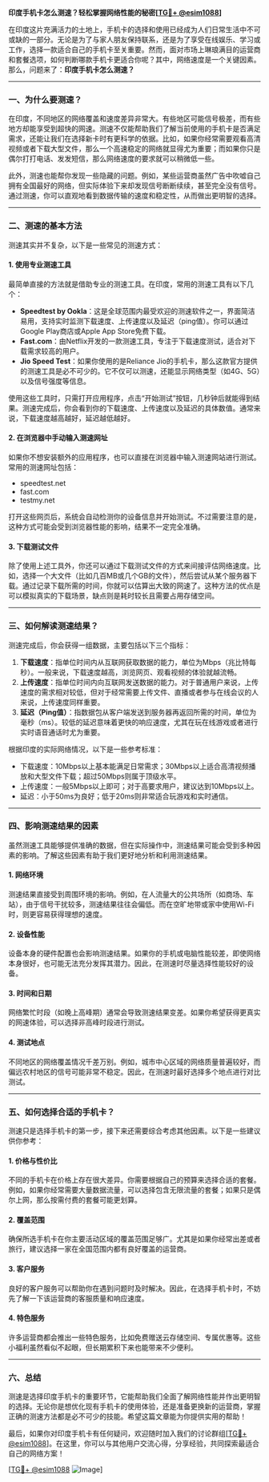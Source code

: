 **印度手机卡怎么测速？轻松掌握网络性能的秘密[[TG💪+ @esim1088](https://t.me/s/esim1088)]**

在印度这片充满活力的土地上，手机卡的选择和使用已经成为人们日常生活中不可或缺的一部分。无论是为了与家人朋友保持联系，还是为了享受在线娱乐、学习或工作，选择一款适合自己的手机卡至关重要。然而，面对市场上琳琅满目的运营商和套餐选项，如何判断哪款手机卡更适合你呢？其中，网络速度是一个关键因素。那么，问题来了：**印度手机卡怎么测速？**

---

### **一、为什么要测速？**

在印度，不同地区的网络覆盖和速度差异非常大。有些地区可能信号极差，而有些地方却能享受到超快的网速。测速不仅能帮助我们了解当前使用的手机卡是否满足需求，还能让我们在选择新卡时有更科学的依据。比如，如果你经常需要观看高清视频或者下载大型文件，那么一个高速稳定的网络就显得尤为重要；而如果你只是偶尔打打电话、发发短信，那么网络速度的要求就可以稍微低一些。

此外，测速也能帮你发现一些隐藏的问题。例如，某些运营商虽然广告中吹嘘自己拥有全国最好的网络，但实际体验下来却发现信号断断续续，甚至完全没有信号。通过测速，你可以直观地看到数据传输的速度和稳定性，从而做出更明智的选择。

---

### **二、测速的基本方法**

测速其实并不复杂，以下是一些常见的测速方式：

#### **1. 使用专业测速工具**
最简单直接的方法就是借助专业的测速工具。在印度，常用的测速工具有以下几个：
- **Speedtest by Ookla**：这是全球范围内最受欢迎的测速软件之一，界面简洁易用，支持实时监测下载速度、上传速度以及延迟（ping值）。你可以通过Google Play商店或Apple App Store免费下载。
- **Fast.com**：由Netflix开发的一款测速工具，专注于下载速度测试，适合对下载需求较高的用户。
- **Jio Speed Test**：如果你使用的是Reliance Jio的手机卡，那么这款官方提供的测速工具是必不可少的。它不仅可以测速，还能显示网络类型（如4G、5G）以及信号强度等信息。

使用这些工具时，只需打开应用程序，点击“开始测试”按钮，几秒钟后就能得到结果。测速完成后，你会看到你的下载速度、上传速度以及延迟的具体数值。通常来说，下载速度越高越好，延迟越低越好。

#### **2. 在浏览器中手动输入测速网址**
如果你不想安装额外的应用程序，也可以直接在浏览器中输入测速网站进行测试。常用的测速网址包括：
- speedtest.net
- fast.com
- testmy.net

打开这些网页后，系统会自动检测你的设备信息并开始测试。不过需要注意的是，这种方式可能会受到浏览器性能的影响，结果不一定完全准确。

#### **3. 下载测试文件**
除了使用上述工具外，你还可以通过下载测试文件的方式来间接评估网络速度。比如，选择一个大文件（比如几百MB或几个GB的文件），然后尝试从某个服务器下载。通过记录下载所需的时间，你就可以估算出大致的网速了。这种方法的优点是可以模拟真实的下载场景，缺点则是耗时较长且需要占用存储空间。

---

### **三、如何解读测速结果？**

测速完成后，你会获得一组数据，主要包括以下三个指标：
1. **下载速度**：指单位时间内从互联网获取数据的能力，单位为Mbps（兆比特每秒）。一般来说，下载速度越高，浏览网页、观看视频的体验就越流畅。
2. **上传速度**：指单位时间内向互联网发送数据的能力。对于普通用户来说，上传速度的需求相对较低，但对于经常需要上传文件、直播或者参与在线会议的人来说，上传速度同样重要。
3. **延迟（Ping值）**：指数据包从客户端发送到服务器再返回所需的时间，单位为毫秒（ms）。较低的延迟意味着更快的响应速度，尤其在玩在线游戏或者进行实时语音通话时尤为重要。

根据印度的实际网络情况，以下是一些参考标准：
- 下载速度：10Mbps以上基本能满足日常需求；30Mbps以上适合高清视频播放和大型文件下载；超过50Mbps则属于顶级水平。
- 上传速度：一般5Mbps以上即可；对于高要求用户，建议达到10Mbps以上。
- 延迟：小于50ms为良好；低于20ms则非常适合玩游戏和实时通信。

---

### **四、影响测速结果的因素**

虽然测速工具能够提供准确的数据，但在实际操作中，测速结果可能会受到多种因素的影响。了解这些因素有助于我们更好地分析和利用测速结果。

#### **1. 网络环境**
测速结果直接受到周围环境的影响。例如，在人流量大的公共场所（如商场、车站），由于信号干扰较多，测速结果往往会偏低。而在空旷地带或家中使用Wi-Fi时，则更容易获得理想的速度。

#### **2. 设备性能**
设备本身的硬件配置也会影响测速结果。如果你的手机或电脑性能较差，即使网络本身很好，也可能无法充分发挥其潜力。因此，在测速时尽量选择性能较好的设备。

#### **3. 时间和日期**
网络繁忙时段（如晚上高峰期）通常会导致测速结果变差。如果你希望获得更真实的网速体验，可以选择非高峰时段进行测试。

#### **4. 测试地点**
不同地区的网络覆盖情况千差万别。例如，城市中心区域的网络质量普遍较好，而偏远农村地区的信号可能非常不稳定。因此，在测速时最好选择多个地点进行对比测试。

---

### **五、如何选择合适的手机卡？**

测速只是选择手机卡的第一步，接下来还需要综合考虑其他因素。以下是一些建议供你参考：

#### **1. 价格与性价比**
不同的手机卡在价格上存在很大差异。你需要根据自己的预算来选择合适的套餐。例如，如果你经常需要大量数据流量，可以选择包含无限流量的套餐；如果只是偶尔上网，那么按需付费的套餐可能更划算。

#### **2. 覆盖范围**
确保所选手机卡在你主要活动区域的覆盖范围足够广。尤其是如果你经常出差或者旅行，建议选择一家在全国范围内都有良好覆盖的运营商。

#### **3. 客户服务**
良好的客户服务可以帮助你在遇到问题时及时解决。因此，在选择手机卡时，不妨先了解一下该运营商的客服质量和响应速度。

#### **4. 特色服务**
许多运营商都会推出一些特色服务，比如免费赠送云存储空间、专属优惠等。这些小福利虽然看似不起眼，但长期累积下来也能带来不少便利。

---

### **六、总结**

测速是选择印度手机卡的重要环节，它能帮助我们全面了解网络性能并作出更明智的选择。无论你是想优化现有手机卡的使用体验，还是准备更换新的运营商，掌握正确的测速方法都是必不可少的技能。希望这篇文章能为你提供实用的帮助！

最后，如果你对印度手机卡有任何疑问，欢迎随时加入我们的讨论群组[[TG💪+ @esim1088](https://t.me/s/esim1088)]。在这里，你可以与其他用户交流心得，分享经验，共同探索最适合自己的网络方案！

[[TG💪+ @esim1088](https://t.me/s/esim1088) ![Image](https://i.postimg.cc/4NQfJmqS/Snipaste-2025-05-13-00-14-12.png)]